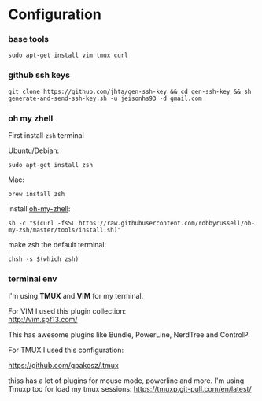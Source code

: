 # Configuration

### base tools
`sudo apt-get install vim tmux curl`

### github ssh keys
`git clone https://github.com/jhta/gen-ssh-key && cd gen-ssh-key && sh generate-and-send-ssh-key.sh -u jeisonhs93 -d gmail.com`

### oh my zhell
First install `zsh` terminal

Ubuntu/Debian:

`sudo apt-get install zsh`

Mac:

`brew install zsh`

install [oh-my-zhell](https://github.com/robbyrussell/oh-my-zsh):

`sh -c "$(curl -fsSL https://raw.githubusercontent.com/robbyrussell/oh-my-zsh/master/tools/install.sh)"`

make zsh the default terminal:

`chsh -s $(which zsh)`

### terminal env
I'm using **TMUX** and **VIM** for my terminal.

For VIM I used this plugin collection:  
http://vim.spf13.com/

This has awesome plugins like Bundle, PowerLine, NerdTree and ControlP.  

For TMUX I used this configuration:  

https://github.com/gpakosz/.tmux  

thiss has a lot of plugins for mouse mode, powerline and more.
I'm using Tmuxp too for load my tmux sessions: https://tmuxp.git-pull.com/en/latest/
